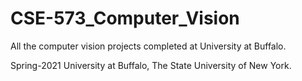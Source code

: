 # CSE-573_Computer_Vision
All the computer vision projects completed at University at Buffalo.

Spring-2021
University at Buffalo, The State University of New York.